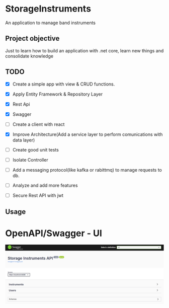 # StorageInstruments

An application to manage band instruments

## Project objective

Just to learn how to build an application with .net core, learn new things and consolidate knowledge

## TODO

- [x] Create a simple app with view & CRUD functions.
- [x] Apply Entity Framework & Repository Layer
- [x] Rest Api
- [x] Swagger
- [ ] Create a client with react
- [x] Improve Architecture(Add a service layer to perform comunications with data layer)
- [ ] Create good unit tests
- [ ] Isolate Controller
- [ ] Add a messaging protocol(like kafka or rabittmq) to manage requests to db.
- [ ] Analyze and add more features
- [ ] Secure Rest API with jwt


## Usage
# OpenAPI/Swagger - UI
![alt text](https://github.com/sYnced7/StorageInstruments/blob/master/documentation/swagger/window.PNG)

